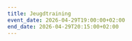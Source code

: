 ```yaml
---
title: Jeugdtraining
event_date: 2026-04-29T19:00:00+02:00
end_date: 2026-04-29T20:15:00+02:00
---
```

